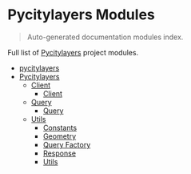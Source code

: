 # Pycitylayers Modules

> Auto-generated documentation modules index.

Full list of [Pycitylayers](README.md#pycitylayers) project modules.

- [pycitylayers](README.md#pycitylayers)
- [Pycitylayers](pycitylayers/index.md#pycitylayers)
    - [Client](pycitylayers/client/index.md#client)
        - [Client](pycitylayers/client/client.md#client)
    - [Query](pycitylayers/query/index.md#query)
        - [Query](pycitylayers/query/query.md#query)
    - [Utils](pycitylayers/utils/index.md#utils)
        - [Constants](pycitylayers/utils/constants.md#constants)
        - [Geometry](pycitylayers/utils/geometry.md#geometry)
        - [Query Factory](pycitylayers/utils/query_factory.md#query-factory)
        - [Response](pycitylayers/utils/response.md#response)
        - [Utils](pycitylayers/utils/utils.md#utils)
